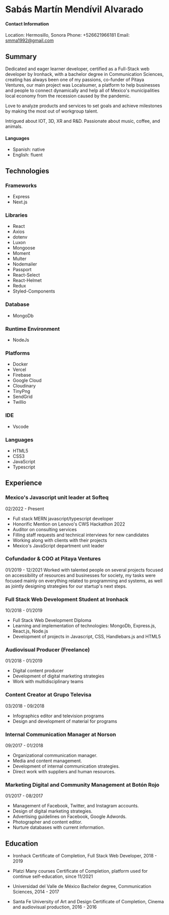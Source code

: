 # Sabás Martín Mendívil Alvarado

#### Contact Information
Location: Hermosillo, Sonora
Phone: +526621966181
Email: smma1992@gmail.com

## Summary

Dedicated and eager learner developer, certified as a Full-Stack web developer by Ironhack, with a bachelor degree in Communication Sciences, creating has always been one of my passions, co-funder of Pitaya Ventures, our main project was Localsumer, a platform to help businesses and people to connect dynamically and help all of Mexico's municipalities local economy from the recession caused by the pandemic.

Love to analyze products and services to set goals and achieve milestones by making the most out of workgroup talent.

Intrigued about IOT, 3D, XR and R&D. Passionate about music, coffee, and animals.

#### Languages
- Spanish: native
- English: fluent

## Technologies

### Frameworks
- Express
- Next.js

### Libraries
- React
- Axios
- dotenv
- Luxon
- Mongoose
- Moment
- Multer
- Nodemailer
- Passport
- React-Select
- React-Helmet
- Redux
- Styled-Components

### Database
- MongoDb

### Runtime Environment
- NodeJs

### Platforms
- Docker
- Vercel
- Firebase
- Google Cloud
- Cloudinary
- TinyPng
- SendGrid
- Twillio

### IDE
- Vscode

### Languages
- HTML5
- CSS3
- JavaScript
- Typescript


## Experience

### Mexico's Javascript unit leader at Softeq
02/2022 - Present
- Full stack MERN javascript/typescript developer
- Honorific Mention on Lenovo's CWS Hackathon 2022
- Auditor on consulting services
- Filling staff requests and technical interviews for new candidates
- Working along with clients with their projects
- Mexico's JavaScript department unit leader

### Cofundador & COO at Pitaya Ventures
01/2019 - 12/2021
Worked with talented people on several projects focused on accessibility of resources and businesses for society, my tasks were focused mainly on everything related to programming and systems, as well as jointly designing strategies for our startup's next steps.

### Full Stack Web Development Student at Ironhack
10/2018 - 01/2019
- Full Stack Web Development Diploma
- Learning and implementation of technologies: MongoDb, Express.js, React.js, Node.js
- Development of projects in Javascript, CSS, Handlebars.js and HTML5

### Audiovisual Producer (Freelance)
01/2018 - 01/2019
- Digital content producer
- Development of digital marketing strategies
- Work with multidisciplinary teams

### Content Creator at Grupo Televisa
03/2018 - 09/2018
- Infographics editor and television programs
- Design and development of material for programs

### Internal Communication Manager at Norson
09/2017 - 01/2018
- Organizational communication manager.
- Media and content management.
- Development of internal communication strategies.
- Direct work with suppliers and human resources.

### Marketing Digital and Community Management at Botón Rojo
01/2017 - 08/2017
- Management of Facebook, Twitter, and Instagram accounts.
- Design of digital marketing strategies.
- Advertising guidelines on Facebook, Google Adwords.
- Photographer and content editor.
- Nurture databases with current information.

## Education

- Ironhack
Certificate of Completion, Full Stack Web Developer, 2018 - 2019

- Platzi
Many courses Certificate of Completion, platform used for continue self-education, since 11/2021

- Universidad del Valle de México
Bachelor degree, Communication Sciences, 2014 - 2017

- Santa Fe University of Art and Design
Certificate of Completion, Cinema and audiovisual production, 2016 - 2016
